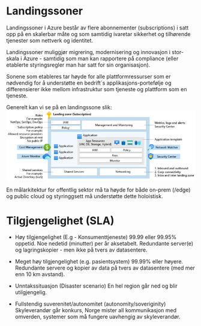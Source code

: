 # Landingssoner 

Landingssoner i Azure består av flere abonnementer (subscriptions) i satt opp på en skalerbar måte og som samtidig ivaretar sikkerhet og tilhørende tjenester som nettverk og identitet.

Landingssoner muliggjør migrering, modernisering og innovasjon i stor-skala i Azure - samtidig som man kan rapportere på compliance (eller etablerte styringsregler man har satt for sin organisasjon).

Sonene som etableres tar høyde for alle plattformressurser som er nødvendig for å understøtte en bedrift`s applikasjons-portefølje og differensierer ikke mellom infrastruktur som tjeneste og plattform som en tjeneste.

Generelt kan vi se på en landingssone slik:  
![Landingssone](illustrations/lz-design.png)

En målarkitektur for offentlig sektor må ta høyde for både on-prem (/edge) og public cloud og styringgsett må understøtte dette holoistisk.

# Tilgjengelighet (SLA)
- Høy tilgjengelighet (E.g - Konsumenttjeneste)
99.99 eller 99.95% oppetid. Noe nedetid (minutter) per år aksetabelt. Redundante server(e) og lagringskopier - men ikke på tvers av datasentere. 

- Meget høy tilgjengelighet (e.g. pasientsystem)
99.99% eller høyere. Redundante servere og kopier av data på tvers av datasentere (med mer enn 10 km avstand). 

- Unntakssituasjon (Disaster scenario)
En hel region går ned og blir utilgjengelig. 

- Fullstendig suverenitet/autonomitet (autonomity/soveriginity)
Skyleverandør går konkurs, Norge mister all kommunikasjon med omverden, systemer som må fungere uavhengig av skyleverandør.

